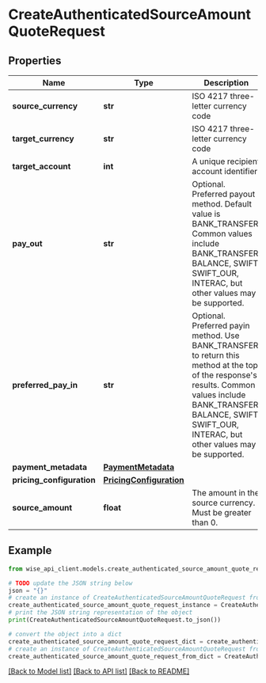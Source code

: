 # CreateAuthenticatedSourceAmountQuoteRequest


## Properties

Name | Type | Description | Notes
------------ | ------------- | ------------- | -------------
**source_currency** | **str** | ISO 4217 three-letter currency code | 
**target_currency** | **str** | ISO 4217 three-letter currency code | 
**target_account** | **int** | A unique recipient account identifier | [optional] 
**pay_out** | **str** | Optional. Preferred payout method. Default value is BANK_TRANSFER. Common values include BANK_TRANSFER, BALANCE, SWIFT, SWIFT_OUR, INTERAC, but other values may be supported. | [optional] 
**preferred_pay_in** | **str** | Optional. Preferred payin method. Use BANK_TRANSFER to return this method at the top of the response&#39;s results. Common values include BANK_TRANSFER, BALANCE, SWIFT, SWIFT_OUR, INTERAC, but other values may be supported. | [optional] 
**payment_metadata** | [**PaymentMetadata**](PaymentMetadata.md) |  | [optional] 
**pricing_configuration** | [**PricingConfiguration**](PricingConfiguration.md) |  | [optional] 
**source_amount** | **float** | The amount in the source currency. Must be greater than 0. | 

## Example

```python
from wise_api_client.models.create_authenticated_source_amount_quote_request import CreateAuthenticatedSourceAmountQuoteRequest

# TODO update the JSON string below
json = "{}"
# create an instance of CreateAuthenticatedSourceAmountQuoteRequest from a JSON string
create_authenticated_source_amount_quote_request_instance = CreateAuthenticatedSourceAmountQuoteRequest.from_json(json)
# print the JSON string representation of the object
print(CreateAuthenticatedSourceAmountQuoteRequest.to_json())

# convert the object into a dict
create_authenticated_source_amount_quote_request_dict = create_authenticated_source_amount_quote_request_instance.to_dict()
# create an instance of CreateAuthenticatedSourceAmountQuoteRequest from a dict
create_authenticated_source_amount_quote_request_from_dict = CreateAuthenticatedSourceAmountQuoteRequest.from_dict(create_authenticated_source_amount_quote_request_dict)
```
[[Back to Model list]](../README.md#documentation-for-models) [[Back to API list]](../README.md#documentation-for-api-endpoints) [[Back to README]](../README.md)


